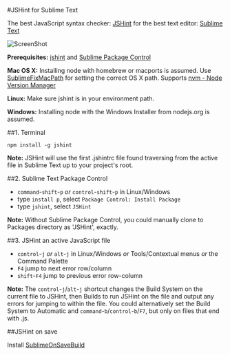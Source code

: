 #JSHint for Sublime Text

The best JavaScript syntax checker: [JSHint](http://www.jshint.com/) for the best text editor: [Sublime Text](http://www.sublimetext.com/2)

![ScreenShot](https://raw.github.com/uipoet/sublime-jshint/preview/jshint.png)

**Prerequisites:** [jshint](https://github.com/jshint/jshint) and [Sublime Package Control](http://wbond.net/sublime_packages/package_control/installation)

**Mac OS X:** Installing node with homebrew or macports is assumed. Use [SublimeFixMacPath](https://github.com/int3h/SublimeFixMacPath) for setting the correct OS X path. Supports [nvm - Node Version Manager](https://github.com/creationix/nvm)

**Linux:** Make sure jshint is in your environment path.

**Windows:** Installing node with the Windows Installer from nodejs.org is assumed.

##1. Terminal

    npm install -g jshint
    
**Note:** JSHint will use the first .jshintrc file found traversing from the active file in Sublime Text up to your project's root.

##2. Sublime Text Package Control

- `command`-`shift`-`p` *or* `control`-`shift`-`p` in Linux/Windows
- type `install p`, select `Package Control: Install Package`
- type `jshint`, select `JSHint`

**Note:** Without Sublime Package Control, you could manually clone to Packages directory as 'JSHint', exactly.

##3. JSHint an active JavaScript file

- `control`-`j` *or* `alt`-`j` in Linux/Windows *or* Tools/Contextual menus *or* the Command Palette
- `F4` jump to next error row/column
- `shift`-`F4` jump to previous error row-column

**Note:** The `control`-`j`/`alt`-`j` shortcut changes the Build System on the current file to JSHint, then Builds to run JSHint on the file and output any errors for jumping to within the file. You could alternatively set the Build System to Automatic and `command`-`b`/`control`-`b`/`F7`, but only on files that end with .js.

##JSHint on save

Install [SublimeOnSaveBuild](https://github.com/alexnj/SublimeOnSaveBuild)
